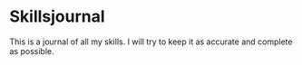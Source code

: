 # Skillsjournal

This is a journal of all my skills. I will try to keep it as accurate and complete as possible.
